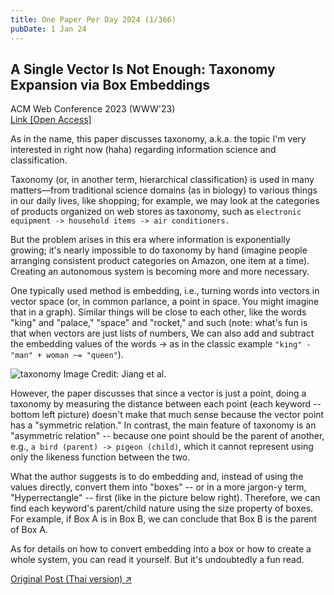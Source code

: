 ```yaml
---
title: One Paper Per Day 2024 (1/366)
pubDate: 1 Jan 24
---
```

## A Single Vector Is Not Enough: Taxonomy Expansion via Box Embeddings

ACM Web Conference 2023 (WWW'23)\
[Link [Open Access]](https://dl.acm.org/doi/10.1145/3543507.3583310)

As in the name, this paper discusses taxonomy, a.k.a. the topic I'm very interested in right now (haha) regarding information science and classification.

Taxonomy (or, in another term, hierarchical classification) is used in many matters—from traditional science domains (as in biology) to various things in our daily lives, like shopping; for example, we may look at the categories of products organized on web stores as taxonomy, such as `electronic equipment -> household items -> air conditioners.`

But the problem arises in this era where information is exponentially growing; it's nearly impossible to do taxonomy by hand (imagine people arranging consistent product categories on Amazon, one item at a time). Creating an autonomous system is becoming more and more necessary.

One typically used method is embedding, i.e., turning words into vectors in vector space (or, in common parlance, a point in space. You might imagine that in a graph). Similar things will be close to each other, like the words "king" and "palace," "space" and "rocket," and such (note: what's fun is that when vectors are just lists of numbers, We can also add and subtract the embedding values of the words -> as in the classic example `"king" - "man" + woman ~= "queen"`).

![taxonomy](https://imgs.from.pub/boxtaxi.jpg)
Image Credit: Jiang et al.

However, the paper discusses that since a vector is just a point, doing a taxonomy by measuring the distance between each point (each keyword -- bottom left picture) doesn't make that much sense because the vector point has a "symmetric relation." In contrast, the main feature of taxonomy is an "asymmetric relation" -- because one point should be the parent of another, e.g., `a bird (parent) -> pigeon (child)`, which it cannot represent using only the likeness function between the two.

What the author suggests is to do embedding and, instead of using the values directly, convert them into "boxes" -- or in a more jargon-y term, "Hyperrectangle" -- first (like in the picture below right). Therefore, we can find each keyword's parent/child nature using the size property of boxes. For example, if Box A is in Box B, we can conclude that Box B is the parent of Box A.

As for details on how to convert embedding into a box or how to create a whole system, you can read it yourself. But it's undoubtedly a fun read.

[Original Post (Thai version) ↗](https://www.facebook.com/photo.php?fbid=2260353797502268)
